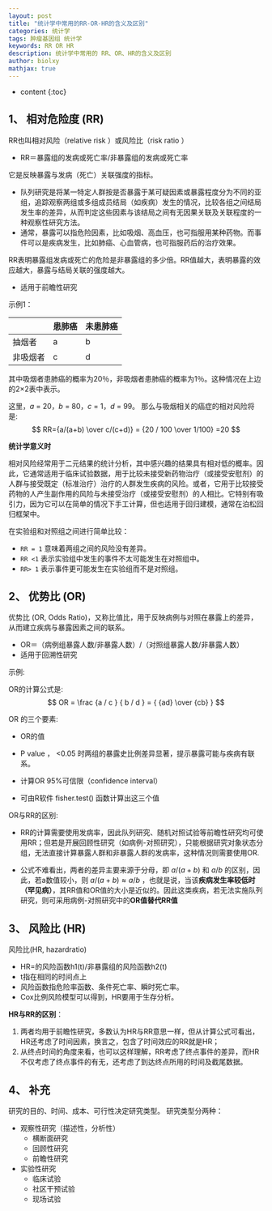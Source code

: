 ```yaml
---
layout: post
title: "统计学中常用的RR-OR-HR的含义及区别"
categories: 统计学
tags: 肿瘤基因组 统计学
keywords: RR OR HR
description: 统计学中常用的 RR、OR、HR的含义及区别
author: biolxy
mathjax: true
---
```


* content
{:toc}






## 1、 相对危险度 (RR)

RR也叫相对风险（relative risk ）或风险比（risk ratio ）
- RR＝暴露组的发病或死亡率/非暴露组的发病或死亡率

它是反映暴露与发病（死亡）关联强度的指标。
- 队列研究是将某一特定人群按是否暴露于某可疑因素或暴露程度分为不同的亚组，追踪观察两组或多组成员结局（如疾病）发生的情况，比较各组之间结局发生率的差异，从而判定这些因素与该结局之间有无因果关联及关联程度的一种观察性研究方法。
- 通常，暴露可以指危险因素，比如吸烟、高血压，也可指服用某种药物。而事件可以是疾病发生，比如肺癌、心血管病，也可指服药后的治疗效果。

RR表明暴露组发病或死亡的危险是非暴露组的多少倍。RR值越大，表明暴露的效应越大，暴露与结局关联的强度越大。
- 适用于前瞻性研究

示例1：

|           | 患肺癌 | 未患肺癌 |
| --------- | ---- | ---- |
| 抽烟者  | a    | b    |
| 非吸烟者 | c    | d    |

其中吸烟者患肺癌的概率为20％，非吸烟者患肺癌的概率为1％。这种情况在上边的2×2表中表示。

这里，*a*  = 20，*b*  = 80，*c*  = 1，*d*  = 99。 那么与吸烟相关的癌症的相对风险将是:  
$$
RR={a/(a+b) \over c/(c+d)} = {20 / 100 \over 1/100} =20
$$

**统计学意义时**

相对风险经常用于二元结果的统计分析，其中感兴趣的结果具有相对低的概率。因此，它通常适用于临床试验数据，用于比较未接受新药物治疗（或接受安慰剂）的人群与接受既定（标准治疗）治疗的人群发生疾病的风险。或者，它用于比较接受药物的人产生副作用的风险与未接受治疗（或接受安慰剂）的人相比。它特别有吸引力，因为它可以在简单的情况下手工计算，但也适用于回归建模，通常在泊松回归框架中。

在实验组和对照组之间进行简单比较：

- `RR = 1` 意味着两组之间的风险没有差异。
- `RR <1` 表示实验组中发生的事件不太可能发生在对照组中。
- `RR> 1` 表示事件更可能发生在实验组而不是对照组。


## 2、 优势比 (OR)

优势比 (OR, Odds Ratio)，又称比值比，用于反映病例与对照在暴露上的差异，从而建立疾病与暴露因素之间的联系。

- OR＝（病例组暴露人数/非暴露人数）/（对照组暴露人数/非暴露人数） 
- 适用于回溯性研究

示例:

OR的计算公式是:
$$
OR = \frac  {a / c }  { b / d } = { {ad} \over {cb} }
$$

OR 的三个要素: 

- OR的值

- P value ， <0.05 时两组的暴露史比例差异显著，提示暴露可能与疾病有联系。
- 计算OR 95%可信限（confidence interval）
- 可由R软件 fisher.test() 函数计算出这三个值

OR与RR的区别:
- RR的计算需要使用发病率，因此队列研究、随机对照试验等前瞻性研究均可使用RR；但若是开展回顾性研究（如病例-对照研究），只能根据研究对象状态分组，无法直接计算暴露人群和非暴露人群的发病率，这种情况则需要使用OR.

- 公式不难看出，两者的差异主要来源于分母，即 $a/(a+b)$
  和 $a/b$ 的区别，因此，若a数值较小，则 $a/(a+b) \approx a/b$ ，也就是说，当该**疾病发生率较低时（罕见病）**，其RR值和OR值的大小是近似的。因此这类疾病，若无法实施队列研究，则可采用病例-对照研究中的**OR值替代RR值** 

## 3、 风险比 (HR)

风险比(HR, hazardratio)
- HR=的风险函数h1(t)/非暴露组的风险函数h2(t)
- t指在相同的时间点上
- 风险函数指危险率函数、条件死亡率、瞬时死亡率。
- Cox比例风险模型可以得到，HR要用于生存分析。

**HR与RR的区别**： 

1. 两者均用于前瞻性研究，多数认为HR与RR意思一样，但从计算公式可看出，HR还考虑了时间因素，换言之，包含了时间效应的RR就是HR；
2. 从终点时间的角度来看，也可以这样理解，RR考虑了终点事件的差异，而HR不仅考虑了终点事件的有无，还考虑了到达终点所用的时间及截尾数据。 

## 4、 补充
研究的目的、时间、成本、可行性决定研究类型。
研究类型分两种：  

- 观察性研究（描述性，分析性）
    + 横断面研究
	+ 回顾性研究
	+ 前瞻性研究
- 实验性研究
	+ 临床试验
	+ 社区干预试验
	+ 现场试验



